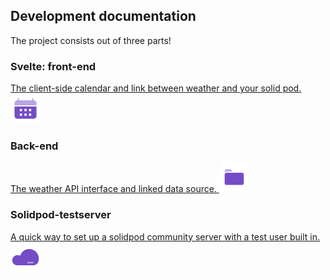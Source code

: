 <link rel="stylesheet" href="../../assets/stylesheet.css">

## Development documentation

The project consists out of three parts!

<div id="menu">

<!-- Svelte/front-end -->
<div>

### Svelte: front-end
<a href="svelte-frontend/">

The client-side calendar and link between weather and your solid pod.
![Icon of a calendar to link to Svelte](../../assets/icons/Calendar-Duotone.svg) 
</a>
</div>

<!-- Back-end -->
<div>

### Back-end
<a href="backend">

The weather API interface and linked data source.
![Icon of a folder to link to back-end](../../assets/icons/Folder-Duotone.svg) 
</a>
</div>

<!-- Solidpod testserver -->
<div>

### Solidpod-testserver
<a href="solidpod-testserver">

A quick way to set up a solidpod community server with a test user built in.
![Icon of a cloud to link to solidpod-testserver](../../assets/icons/Cloud-Duotone.svg)
</div>
</a>

</div>